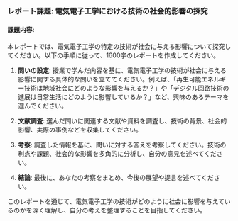 ### レポート課題: 電気電子工学における技術の社会的影響の探究

#### 課題内容:
本レポートでは、電気電子工学の特定の技術が社会に与える影響について探究してください。以下の手順に従って、1600字のレポートを作成してください。

1. **問いの設定**: 授業で学んだ内容を基に、電気電子工学の技術が社会に与える影響に関する具体的な問いを立ててください。例えば、「再生可能エネルギー技術は地域社会にどのような影響を与えるか？」や「デジタル回路技術の進展は日常生活にどのように影響しているか？」など、興味のあるテーマを選んでください。

2. **文献調査**: 選んだ問いに関連する文献や資料を調査し、技術の背景、社会的影響、実際の事例などを収集してください。

3. **考察**: 調査した情報を基に、問いに対する答えを考察してください。技術の利点や課題、社会的な影響を多角的に分析し、自分の意見を述べてください。

4. **結論**: 最後に、あなたの考察をまとめ、今後の展望や提言を述べてください。

このレポートを通じて、電気電子工学の技術がどのように社会に影響を与えているのかを深く理解し、自分の考えを整理することを目指してください。